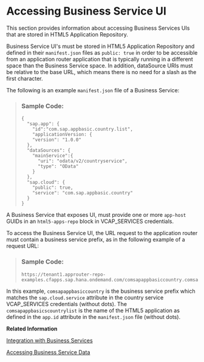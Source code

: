 <!-- loio0f1f92e047924fdebe63d5249f532cdd -->

# Accessing Business Service UI

This section provides information about accessing Business Services UIs that are stored in HTML5 Application Repository.

Business Service UI's must be stored in HTML5 Application Repository and defined in their `manifest.json` files as `public: true` in order to be accessible from an application router application that is typically running in a different space than the Business Service space. In addition, dataSource URIs must be relative to the base URL, which means there is no need for a slash as the first character.

The following is an example `manifest.json` file of a Business Service:

> ### Sample Code:  
> ```
> {
>   "sap.app": {
>     "id":"com.sap.appbasic.country.list",
>     "applicationVersion: {
>     "version": "1.0.0"
>   },
>   "dataSources": {
>     "mainService":{
>       "uri": "odata/v2/countryservice",
>       "type": "OData"
>     }
>   },
>   "sap.cloud": {
>     "public": true,
>     "service": "com.sap.appbasic.country"
>   }
> }
> ```

A Business Service that exposes UI, must provide one or more `app-host` GUIDs in an `html5-apps-repo` block in VCAP\_SERVICES credentials.

To access the Business Service UI, the URL request to the application router must contain a business service prefix, as in the following example of a request URL:

> ### Sample Code:  
> ```
> https://tenant1.approuter-repo-examples.cfapps.sap.hana.ondemand.com/comsapappbasiccountry.comsapappbasicscountrylist/test/flpSandbox.html
> ```

In this example, `comsapappbasiccountry` is the business service prefix which matches the `sap.cloud.service` attribute in the country service VCAP\_SERVICES credentials \(without dots\). The `comsapappbasicscountrylist` is the name of the HTML5 application as defined in the `app.id` attribute in the `manifest.json` file \(without dots\).

**Related Information**  


[Integration with Business Services](integration-with-business-services-f6337cd.md "Application router supports integration with Business Services, which are a flavor of reuse-services.")

[Accessing Business Service Data](accessing-business-service-data-783809d.md "This section describes how the application router accesses the Business Service data.")

